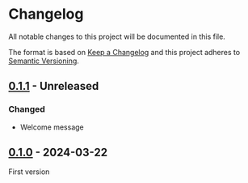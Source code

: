 # Changelog
All notable changes to this project will be documented in this file.

The format is based on [Keep a Changelog](https://keepachangelog.com/) and this
project adheres to [Semantic Versioning](https://semver.org/).

## [0.1.1] - Unreleased
### Changed
- Welcome message

## [0.1.0] - 2024-03-22
First version

[0.1.1]: https://github.com/lumeland/init/compare/v0.1.0...HEAD
[0.1.0]: https://github.com/lumeland/init/releases/tag/v0.1.0
